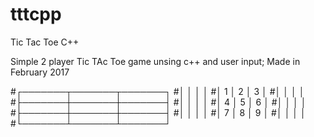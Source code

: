 # tttcpp
Tic Tac Toe C++

Simple 2 player Tic TAc Toe game unsing c++ and user input;
Made in February 2017

#┌───────┬───────┬───────┐
#│       │       │       │
#│   1   │   2   │   3   │
#│       │       │       │
#├───────┼───────┼───────┤
#│       │       │       │
#│   4   │   5   │   6   │
#│       │       │       │
#├───────┼───────┼───────┤
#│       │       │       │
#│   7   │   8   │   9   │
#│       │       │       │
#└───────┴───────┴───────┘

